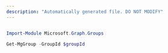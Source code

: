 ```yaml
---
description: "Automatically generated file. DO NOT MODIFY"
---
```


```powershell

Import-Module Microsoft.Graph.Groups

Get-MgGroup -GroupId $groupId

```